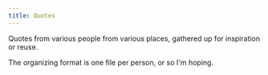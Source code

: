 ```yaml
---
title: Quotes
---
```


Quotes from various people from various places, gathered
up for inspiration or reuse. 

The organizing format is one file per person, or so I'm hoping.
